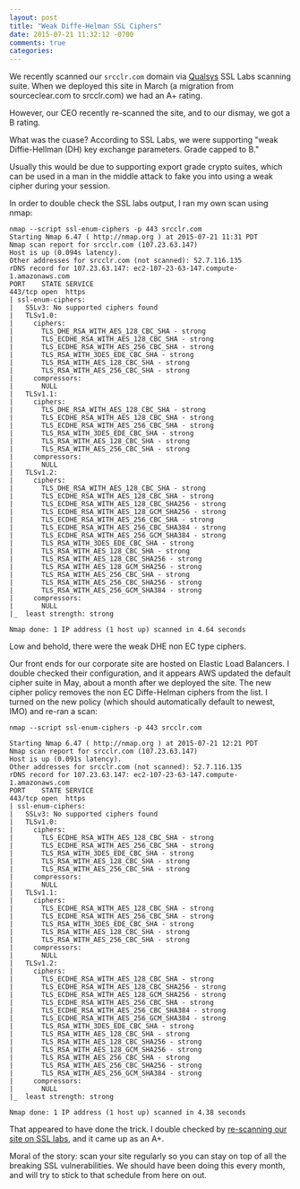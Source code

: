 ```yaml
---
layout: post
title: "Weak Diffe-Helman SSL Ciphers"
date: 2015-07-21 11:32:12 -0700
comments: true
categories: 
---
```

We recently scanned our ```srcclr.com``` domain via [Qualsys](https://www.ssllabs.com/) SSL Labs scanning suite. When we deployed this site in March (a migration from sourceclear.com to srcclr.com) we had an A+ rating. 

<!-- more -->

However, our CEO recently re-scanned the site, and to our dismay, we got a B rating.

What was the cuase? According to SSL Labs, we were supporting "weak Diffie-Hellman (DH) key exchange parameters. Grade capped to B."

Usually this would be due to supporting export grade crypto suites, which can be used in a man in the middle attack to fake you into using a weak cipher during your session. 

In order to double check the SSL labs output, I ran my own scan using nmap:

```
nmap --script ssl-enum-ciphers -p 443 srcclr.com                  
Starting Nmap 6.47 ( http://nmap.org ) at 2015-07-21 11:31 PDT
Nmap scan report for srcclr.com (107.23.63.147)
Host is up (0.094s latency).
Other addresses for srcclr.com (not scanned): 52.7.116.135
rDNS record for 107.23.63.147: ec2-107-23-63-147.compute-1.amazonaws.com
PORT    STATE SERVICE
443/tcp open  https
| ssl-enum-ciphers:
|   SSLv3: No supported ciphers found
|   TLSv1.0:
|     ciphers:
|       TLS_DHE_RSA_WITH_AES_128_CBC_SHA - strong
|       TLS_ECDHE_RSA_WITH_AES_128_CBC_SHA - strong
|       TLS_ECDHE_RSA_WITH_AES_256_CBC_SHA - strong
|       TLS_RSA_WITH_3DES_EDE_CBC_SHA - strong
|       TLS_RSA_WITH_AES_128_CBC_SHA - strong
|       TLS_RSA_WITH_AES_256_CBC_SHA - strong
|     compressors:
|       NULL
|   TLSv1.1:
|     ciphers:
|       TLS_DHE_RSA_WITH_AES_128_CBC_SHA - strong
|       TLS_ECDHE_RSA_WITH_AES_128_CBC_SHA - strong
|       TLS_ECDHE_RSA_WITH_AES_256_CBC_SHA - strong
|       TLS_RSA_WITH_3DES_EDE_CBC_SHA - strong
|       TLS_RSA_WITH_AES_128_CBC_SHA - strong
|       TLS_RSA_WITH_AES_256_CBC_SHA - strong
|     compressors:
|       NULL
|   TLSv1.2:
|     ciphers:
|       TLS_DHE_RSA_WITH_AES_128_CBC_SHA - strong
|       TLS_ECDHE_RSA_WITH_AES_128_CBC_SHA - strong
|       TLS_ECDHE_RSA_WITH_AES_128_CBC_SHA256 - strong
|       TLS_ECDHE_RSA_WITH_AES_128_GCM_SHA256 - strong
|       TLS_ECDHE_RSA_WITH_AES_256_CBC_SHA - strong
|       TLS_ECDHE_RSA_WITH_AES_256_CBC_SHA384 - strong
|       TLS_ECDHE_RSA_WITH_AES_256_GCM_SHA384 - strong
|       TLS_RSA_WITH_3DES_EDE_CBC_SHA - strong
|       TLS_RSA_WITH_AES_128_CBC_SHA - strong
|       TLS_RSA_WITH_AES_128_CBC_SHA256 - strong
|       TLS_RSA_WITH_AES_128_GCM_SHA256 - strong
|       TLS_RSA_WITH_AES_256_CBC_SHA - strong
|       TLS_RSA_WITH_AES_256_CBC_SHA256 - strong
|       TLS_RSA_WITH_AES_256_GCM_SHA384 - strong
|     compressors:
|       NULL
|_  least strength: strong

Nmap done: 1 IP address (1 host up) scanned in 4.64 seconds
```

Low and behold, there were the weak DHE non EC type ciphers. 

Our front ends for our corporate site are hosted on Elastic Load Balancers. I double checked their configuration, and it appears AWS updated the default cipher suite in May, about a month after we deployed the site. The new cipher policy removes the non EC Diffe-Helman ciphers from the list. I turned on the new policy (which should automatically default to newest, IMO) and re-ran a scan:

```
nmap --script ssl-enum-ciphers -p 443 srcclr.com

Starting Nmap 6.47 ( http://nmap.org ) at 2015-07-21 12:21 PDT
Nmap scan report for srcclr.com (107.23.63.147)
Host is up (0.091s latency).
Other addresses for srcclr.com (not scanned): 52.7.116.135
rDNS record for 107.23.63.147: ec2-107-23-63-147.compute-1.amazonaws.com
PORT    STATE SERVICE
443/tcp open  https
| ssl-enum-ciphers:
|   SSLv3: No supported ciphers found
|   TLSv1.0:
|     ciphers:
|       TLS_ECDHE_RSA_WITH_AES_128_CBC_SHA - strong
|       TLS_ECDHE_RSA_WITH_AES_256_CBC_SHA - strong
|       TLS_RSA_WITH_3DES_EDE_CBC_SHA - strong
|       TLS_RSA_WITH_AES_128_CBC_SHA - strong
|       TLS_RSA_WITH_AES_256_CBC_SHA - strong
|     compressors:
|       NULL
|   TLSv1.1:
|     ciphers:
|       TLS_ECDHE_RSA_WITH_AES_128_CBC_SHA - strong
|       TLS_ECDHE_RSA_WITH_AES_256_CBC_SHA - strong
|       TLS_RSA_WITH_3DES_EDE_CBC_SHA - strong
|       TLS_RSA_WITH_AES_128_CBC_SHA - strong
|       TLS_RSA_WITH_AES_256_CBC_SHA - strong
|     compressors:
|       NULL
|   TLSv1.2:
|     ciphers:
|       TLS_ECDHE_RSA_WITH_AES_128_CBC_SHA - strong
|       TLS_ECDHE_RSA_WITH_AES_128_CBC_SHA256 - strong
|       TLS_ECDHE_RSA_WITH_AES_128_GCM_SHA256 - strong
|       TLS_ECDHE_RSA_WITH_AES_256_CBC_SHA - strong
|       TLS_ECDHE_RSA_WITH_AES_256_CBC_SHA384 - strong
|       TLS_ECDHE_RSA_WITH_AES_256_GCM_SHA384 - strong
|       TLS_RSA_WITH_3DES_EDE_CBC_SHA - strong
|       TLS_RSA_WITH_AES_128_CBC_SHA - strong
|       TLS_RSA_WITH_AES_128_CBC_SHA256 - strong
|       TLS_RSA_WITH_AES_128_GCM_SHA256 - strong
|       TLS_RSA_WITH_AES_256_CBC_SHA - strong
|       TLS_RSA_WITH_AES_256_CBC_SHA256 - strong
|       TLS_RSA_WITH_AES_256_GCM_SHA384 - strong
|     compressors:
|       NULL
|_  least strength: strong

Nmap done: 1 IP address (1 host up) scanned in 4.38 seconds
```

That appeared to have done the trick. I double checked by [re-scanning our site on SSL labs](https://www.ssllabs.com/ssltest/analyze.html?d=srcclr.com&s=52.7.116.135&latest), and it came up as an A+.

Moral of the story: scan your site regularly so you can stay on top of all the breaking SSL vulnerabilities. We should have been doing this every month, and will try to stick to that schedule from here on out. 
